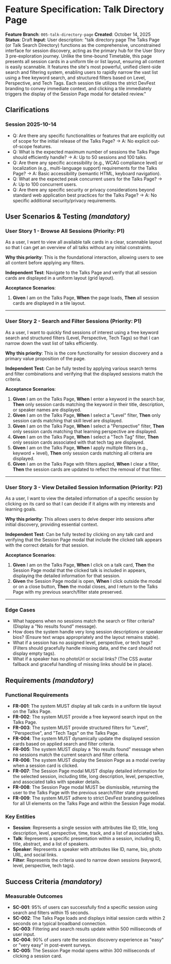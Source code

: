 # Feature Specification: Talk Directory Page

**Feature Branch**: `005-talk-directory-page`
**Created**: October 14, 2025
**Status**: Draft
**Input**: User description: "talk directory page The Talks Page (or Talk Search Directory) functions as the comprehensive, unconstrained interface for session discovery, acting as the primary hub for the User Story 3 pre-exploration journey. Unlike the time-bound Timetable, this page presents all session cards in a uniform tile or list layout, ensuring all content is easily scannable. It features the site's most powerful, unified client-side search and filtering system, enabling users to rapidly narrow the vast list using a free keyword search, and structured filters based on Level, Perspective, and Tech Tags. Each session tile utilizes the strict DevFest branding to convey immediate context, and clicking a tile immediately triggers the display of the Session Page modal for detailed review."

## Clarifications

### Session 2025-10-14

- Q: Are there any specific functionalities or features that are explicitly out of scope for the initial release of the Talks Page? → A: No explicit out-of-scope features.
- Q: What is the expected maximum number of sessions the Talks Page should efficiently handle? → A: Up to 50 sessions and 100 talks.
- Q: Are there any specific accessibility (e.g., WCAG compliance level) or localization (e.g., multi-language support) requirements for the Talks Page? → A: Basic accessibility (semantic HTML, keyboard navigation).
- Q: What are the expected peak concurrent users for the Talks Page? → A: Up to 100 concurrent users.
- Q: Are there any specific security or privacy considerations beyond standard web application best practices for the Talks Page? → A: No specific additional security/privacy requirements.

## User Scenarios & Testing _(mandatory)_

### User Story 1 - Browse All Sessions (Priority: P1)

As a user, I want to view all available talk cards in a clear, scannable layout so that I can get an overview of all talks without any initial constraints.

**Why this priority**: This is the foundational interaction, allowing users to see all content before applying any filters.

**Independent Test**: Navigate to the Talks Page and verify that all session cards are displayed in a uniform layout (grid layout).

**Acceptance Scenarios**:

1.  **Given** I am on the Talks Page, **When** the page loads, **Then** all session cards are displayed in a tile layout.

---

### User Story 2 - Search and Filter Sessions (Priority: P1)

As a user, I want to quickly find sessions of interest using a free keyword search and structured filters (Level, Perspective, Tech Tags) so that I can narrow down the vast list of talks efficiently.

**Why this priority**: This is the core functionality for session discovery and a primary value proposition of the page.

**Independent Test**: Can be fully tested by applying various search terms and filter combinations and verifying that the displayed sessions match the criteria.

**Acceptance Scenarios**:

1.  **Given** I am on the Talks Page, **When** I enter a keyword in the search bar, **Then** only session cards matching the keyword in their title, description, or speaker names are displayed.
2.  **Given** I am on the Talks Page, **When** I select a "Level" filter, **Then** only session cards matching that skill level are displayed.
3.  **Given** I am on the Talks Page, **When** I select a "Perspective" filter, **Then** only session cards matching that learning perspective are displayed.
4.  **Given** I am on the Talks Page, **When** I select a "Tech Tag" filter, **Then** only session cards associated with that tech tag are displayed.
5.  **Given** I am on the Talks Page, **When** I apply multiple filters (e.g., keyword + level), **Then** only session cards matching all criteria are displayed.
6.  **Given** I am on the Talks Page with filters applied, **When** I clear a filter, **Then** the session cards are updated to reflect the removal of that filter.

---

### User Story 3 - View Detailed Session Information (Priority: P2)

As a user, I want to view the detailed information of a specific session by clicking on its card so that I can decide if it aligns with my interests and learning goals.

**Why this priority**: This allows users to delve deeper into sessions after initial discovery, providing essential context.

**Independent Test**: Can be fully tested by clicking on any talk card and verifying that the Session Page modal that include the clicked talk appears with the correct details for that session.

**Acceptance Scenarios**:

1.  **Given** I am on the Talks Page, **When** I click on a talk card, **Then** the Session Page modal that the clicked talk is included in appears, displaying the detailed information for that session.
2.  **Given** the Session Page modal is open, **When** I click outside the modal or on a close button, **Then** the modal closes, and I return to the Talks Page with my previous search/filter state preserved.

---

### Edge Cases

- What happens when no sessions match the search or filter criteria? (Display a "No results found" message).
- How does the system handle very long session descriptions or speaker bios? (Ensure text wraps appropriately and the layout remains stable).
- What if a session has no assigned level, perspective, or tech tags? (Filters should gracefully handle missing data, and the card should not display empty tags).
- What if a speaker has no photoUrl or social links? (The CSS avatar fallback and graceful handling of missing links should be in place).

## Requirements _(mandatory)_

### Functional Requirements

- **FR-001**: The system MUST display all talk cards in a uniform tile layout on the Talks Page.
- **FR-002**: The system MUST provide a free keyword search input on the Talks Page.
- **FR-003**: The system MUST provide structured filters for "Level", "Perspective", and "Tech Tags" on the Talks Page.
- **FR-004**: The system MUST dynamically update the displayed session cards based on applied search and filter criteria.
- **FR-005**: The system MUST display a "No results found" message when no sessions match the current search and filter criteria.
- **FR-006**: The system MUST display the Session Page as a modal overlay when a session card is clicked.
- **FR-007**: The Session Page modal MUST display detailed information for the selected session, including title, long description, level, perspective, and associated talks with speaker details.
- **FR-008**: The Session Page modal MUST be dismissible, returning the user to the Talks Page with the previous search/filter state preserved.
- **FR-009**: The system MUST adhere to strict DevFest branding guidelines for all UI elements on the Talks Page and within the Session Page modal.

### Key Entities

-   **Session**: Represents a single session with attributes like ID, title, long description, level, perspective, time, track, and a list of associated talks.
-   **Talk**: Represents a specific presentation within a session, including ID, title, abstract, and a list of speakers.
-   **Speaker**: Represents a speaker with attributes like ID, name, bio, photo URL, and social links.
-   **Filter**: Represents the criteria used to narrow down sessions (keyword, level, perspective, tech tags).

## Success Criteria _(mandatory)_

### Measurable Outcomes

-   **SC-001**: 95% of users can successfully find a specific session using search and filters within 15 seconds.
-   **SC-002**: The Talks Page loads and displays initial session cards within 2 seconds on a typical broadband connection.
-   **SC-003**: Filtering and search results update within 500 milliseconds of user input.
-   **SC-004**: 90% of users rate the session discovery experience as "easy" or "very easy" in post-event surveys.
-   **SC-005**: The Session Page modal opens within 300 milliseconds of clicking a session card.